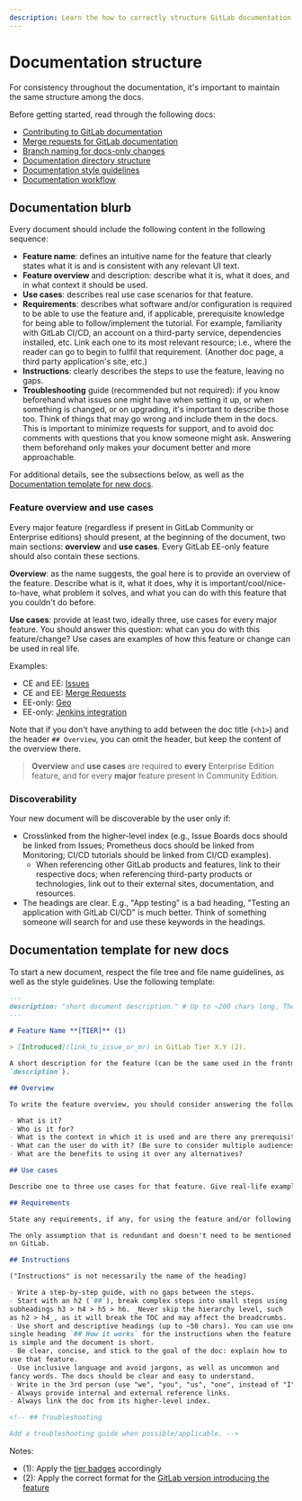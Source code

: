 ```yaml
---
description: Learn the how to correctly structure GitLab documentation.
---
```


# Documentation structure

For consistency throughout the documentation, it's important to maintain the same
structure among the docs.

Before getting started, read through the following docs:

- [Contributing to GitLab documentation](index.md#contributing-to-docs)
- [Merge requests for GitLab documentation](index.md#merge-requests-for-gitlab-documentation)
- [Branch naming for docs-only changes](index.md#branch-naming)
- [Documentation directory structure](index.md#documentation-directory-structure)
- [Documentation style guidelines](styleguide.md)
- [Documentation workflow](workflow.md)

## Documentation blurb

Every document should include the following content in the following sequence:

- **Feature name**: defines an intuitive name for the feature that clearly
  states what it is and is consistent with any relevant UI text.
- **Feature overview** and description: describe what it is, what it does, and in what context it should be used.
- **Use cases**: describes real use case scenarios for that feature.
- **Requirements**: describes what software and/or configuration is required to be able to
  use the feature and, if applicable, prerequisite knowledge for being able to follow/implement the tutorial.
  For example, familiarity with GitLab CI/CD, an account on a third-party service, dependencies installed, etc.
  Link each one to its most relevant resource; i.e., where the reader can go to begin to fullfil that requirement.
  (Another doc page, a third party application's site, etc.)
- **Instructions**: clearly describes the steps to use the feature, leaving no gaps.
- **Troubleshooting** guide (recommended but not required): if you know beforehand what issues
  one might have when setting it up, or when something is changed, or on upgrading, it's
  important to describe those too. Think of things that may go wrong and include them in the
  docs. This is important to minimize requests for support, and to avoid doc comments with
  questions that you know someone might ask. Answering them beforehand only makes your
  document better and more approachable.

For additional details, see the subsections below, as well as the [Documentation template for new docs](#Documentation-template-for-new-docs).

### Feature overview and use cases

Every major feature (regardless if present in GitLab Community or Enterprise editions)
should present, at the beginning of the document, two main sections: **overview** and
**use cases**. Every GitLab EE-only feature should also contain these sections.

**Overview**: as the name suggests, the goal here is to provide an overview of the feature.
Describe what is it, what it does, why it is important/cool/nice-to-have,
what problem it solves, and what you can do with this feature that you couldn't
do before.

**Use cases**: provide at least two, ideally three, use cases for every major feature.
You should answer this question: what can you do with this feature/change? Use cases
are examples of how this feature or change can be used in real life.

Examples:

- CE and EE: [Issues](../../user/project/issues/index.md#use-cases)
- CE and EE: [Merge Requests](../../user/project/merge_requests/index.md)
- EE-only: [Geo](https://docs.gitlab.com/ee/administration/geo/replication/index.html)
- EE-only: [Jenkins integration](https://docs.gitlab.com/ee/integration/jenkins.html)

Note that if you don't have anything to add between the doc title (`<h1>`) and
the header `## Overview`, you can omit the header, but keep the content of the
overview there.

> **Overview** and **use cases** are required to **every** Enterprise Edition feature,
and for every **major** feature present in Community Edition.

### Discoverability

Your new document will be discoverable by the user only if:

- Crosslinked from the higher-level index (e.g., Issue Boards docs
  should be linked from Issues; Prometheus docs should be linked from
  Monitoring; CI/CD tutorials should be linked from CI/CD examples).
  - When referencing other GitLab products and features, link to their
  respective docs; when referencing third-party products or technologies,
  link out to their external sites, documentation, and resources.
- The headings are clear. E.g., "App testing" is a bad heading, "Testing
  an application with GitLab CI/CD" is much better. Think of something
  someone will search for and use these keywords in the headings.

## Documentation template for new docs

To start a new document, respect the file tree and file name guidelines,
as well as the style guidelines. Use the following template:

```md
---
description: "short document description." # Up to ~200 chars long. They will be displayed in Google Search Snippets.
---

# Feature Name **[TIER]** (1)

> [Introduced](link_to_issue_or_mr) in GitLab Tier X.Y (2).

A short description for the feature (can be the same used in the frontmatter's
`description`).

## Overview

To write the feature overview, you should consider answering the following questions:

- What is it?
- Who is it for?
- What is the context in which it is used and are there any prerequisites/requirements?
- What can the user do with it? (Be sure to consider multiple audiences, like GitLab admin and developer-user.)
- What are the benefits to using it over any alternatives?

## Use cases

Describe one to three use cases for that feature. Give real-life examples.

## Requirements

State any requirements, if any, for using the feature and/or following along with the tutorial.

The only assumption that is redundant and doesn't need to be mentioned is having an account
on GitLab.

## Instructions

("Instructions" is not necessarily the name of the heading)

- Write a step-by-step guide, with no gaps between the steps.
- Start with an h2 (`##`), break complex steps into small steps using
subheadings h3 > h4 > h5 > h6. _Never skip the hierarchy level, such
as h2 > h4_, as it will break the TOC and may affect the breadcrumbs.
- Use short and descriptive headings (up to ~50 chars). You can use one
single heading `## How it works` for the instructions when the feature
is simple and the document is short.
- Be clear, concise, and stick to the goal of the doc: explain how to
use that feature.
- Use inclusive language and avoid jargons, as well as uncommon and
fancy words. The docs should be clear and easy to understand.
- Write in the 3rd person (use "we", "you", "us", "one", instead of "I" or "me").
- Always provide internal and external reference links.
- Always link the doc from its higher-level index.

<!-- ## Troubleshooting

Add a troubleshooting guide when possible/applicable. -->
```

Notes:

- (1): Apply the [tier badges](styleguide.md#product-badges) accordingly
- (2): Apply the correct format for the [GitLab version introducing the feature](styleguide.md#gitlab-versions-and-tiers)
